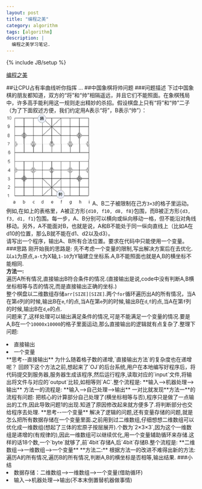 ```yaml
---
layout: post
title: "编程之美"
category: algorithm 
tags: [algorithm]
description: |
  编程之美学习笔记. 
---
```

{% include JB/setup %}

[编程之美](http://book.douban.com/subject/3004255/)

##让CPU占有率曲线听你指挥
...
##中国象棋将帅问题
###问题描述
下过中国象棋的朋友都知道，双方的“将”和“帅”相隔遥远，并且它们不能照面。在象棋残局中，许多高手能利用这一规则走出精妙的杀招。假设棋盘上只有“将”和“帅”二子（为了下面叙述方便，我们约定用A表示“将”，B表示“帅”）： 
![中国象棋将帅问题](/res/images/algorithm/beauty-of-programming-1.png "中国象棋将帅问题")
A、B二子被限制在己方`3×3`的格子里运动。例如,在如上的表格里，A被正方形`{d10, f10, d8, f8}`包围，而B被正方形`{d3, f3, d1, f1}`包围。每一步，A、B分别可以横向或纵向移动一格，但不能沿对角线移动。另外，A不能面对B，也就是说，A和B不能处于同一纵向直线上（比如A在d10的位置，那么B就不能在d1、d2以及d3）。  
请写出一个程序，输出A、B所有合法位置。要求在代码中只能使用一个变量。  
###思路
刚开始我的思路是: 先不考虑一个变量的限制,写出解决方案后在去优化.以`a1`为原点,`a-t`为X轴,`1-10`为Y轴建立坐标系.A,B不能照面也就是A,B的横坐标不能相同.  
**方法一:**  
遍历A所有情况,直接输出B符合条件的情况.(直接输出是说,code中没有判断A,B横坐标相等与否的情况,而是直接输出正确的坐标.)  
整个棋盘以二维数组存储`arr[SIZE][SIZE]`.两个`for`循环遍历出A的所有情况，当A在第`d`列的时候,输出B在`e`,`f`的点,当A在第`e`列的时候,输出B在`d`,`f`的点,当A在第`f`列的时候,输出B在`d`,`e`的点.  
问题来了,这样处理可以输出满足条件的情况,可是不能满足一个变量的情况.要是A,B在一个`10000x10000`的格子里面运动,那么直接输出的逻辑就有点复杂了.整理下问题:  
<li>直接输出</li>
<li>一个变量</li>
**思考--直接输出**  
为什么随着格子数的递增,`直接输出方法`的复杂度也在递增呢？  
回顾下这个方法之前,想起来了`OJ`的后台系统,用户在本地编写好程序后，将代码提交到服务器,服务器生成该程序,然后运行程序,读取对应的`input`文件,将输出将文件与对应的`output`比较,如相等则`AC`.整个流程是:  
    **输入-->机器处理-->输出**  
方法一的流程是:  
    **输入-->自己处理-->输出**  
一对比就发现**方法一**的流程有问题: 把核心的计算部分自己处理了(横坐标相等与否),程序只是做了一点输出的工作,因此导致问题1的出现.知道了原因修改起来就方便多了.将判断部分也交给程序去处理.  
**思考--一个变量**  
解决了逻辑的问题,还有变量存储的问题,就是怎么把所有数据存储在一个变量里面.之前用到过二维数组,仔细想想二维数组可以优化成一维数组(想起了三体的宏原子按层展开).个数为`2×3×3`,因为这个一维数组是递增的(有规律的),因此一维数组可以继续优化,用一个变量辅助循环来存储.这样的话18个数,一个`byte`就够了,前`4bit`存储A,后`4bit`存储B.整个流程是:  
    **二维数组-->一维数组-->一个变量**  
**方法二:**  
根据方法一的改进不难得出新的方法:遍历A的所有情况,遍历B的所有情况,判断A,B的横坐标是否相等,输出结果.  
###小结
<li>数据存储：二维数组-->一维数组-->一个变量(借助循环)</li>
<li>输入-->机器处理-->输出(不本末倒置替机器做事情)</li>

